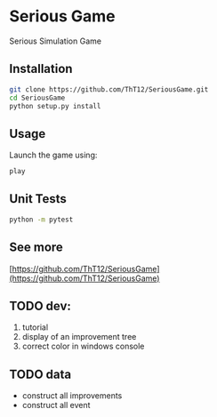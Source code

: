 # Serious Game

Serious Simulation Game

## Installation

```bash
git clone https://github.com/ThT12/SeriousGame.git
cd SeriousGame
python setup.py install
```

## Usage

Launch the game using:

```bash
play
```

## Unit Tests

```bash
python -m pytest
```

## See more
[https://github.com/ThT12/SeriousGame](https://github.com/ThT12/SeriousGame)


## TODO dev: 
1. tutorial
1. display of an improvement tree
1. correct color in windows console

## TODO data
* construct all improvements
* construct all event